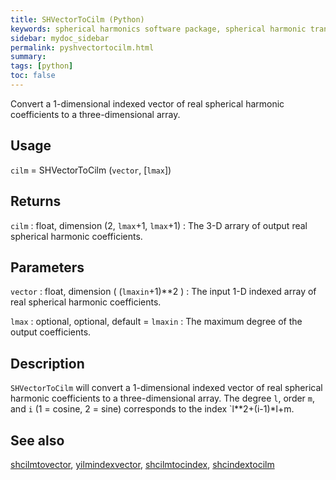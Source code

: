 ```yaml
---
title: SHVectorToCilm (Python)
keywords: spherical harmonics software package, spherical harmonic transform, legendre functions, multitaper spectral analysis, fortran, Python, gravity, magnetic field
sidebar: mydoc_sidebar
permalink: pyshvectortocilm.html
summary:
tags: [python]
toc: false
---
```


Convert a 1-dimensional indexed vector of real spherical harmonic coefficients to a three-dimensional array.

## Usage

`cilm` = SHVectorToCilm (`vector`, [`lmax`])

## Returns

`cilm` : float, dimension (2, `lmax`+1, `lmax`+1)
:   The 3-D arrary of output real spherical harmonic coefficients.

## Parameters

`vector` : float, dimension ( (`lmaxin`+1)\*\*2 )
:   The input 1-D indexed array of real spherical harmonic coefficients.

`lmax` : optional, optional, default = `lmaxin`
:   The maximum degree of the output coefficients.

## Description

`SHVectorToCilm` will convert a 1-dimensional indexed vector of real spherical harmonic coefficients to a three-dimensional array. The degree `l`, order `m`, and `i` (1 = cosine, 2 = sine) corresponds to the index `l**2+(i-1)*l+m.

## See also

[shcilmtovector](pyshcilmtovector.html), [yilmindexvector](pyyilmindexvector.html), [shcilmtocindex](pyshcilmtocindex.html), [shcindextocilm](pyshcindextocilm.html)
